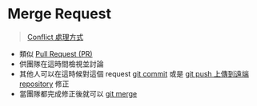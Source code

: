 # Merge Request
> [Conflict 處理方式](dontTrustYourLittleBrain/Conflict%20處理方式.md)


- 類似 [Pull Request (PR)](Pull%20Request%20(PR).md)
- 供團隊在這時間檢視並討論
- 其他人可以在這時候對這個 request [git commit](dontTrustYourLittleBrain/不算前端也不算後端/Git/基礎/Repository/git%20commit.md) 或是 [git push 上傳到遠端 repository](dontTrustYourLittleBrain/不算前端也不算後端/Git/基礎/Repository/git%20push%20上傳到遠端%20repository.md) 修正
- 當團隊都完成修正後就可以 [git merge](dontTrustYourLittleBrain/git%20merge.md)